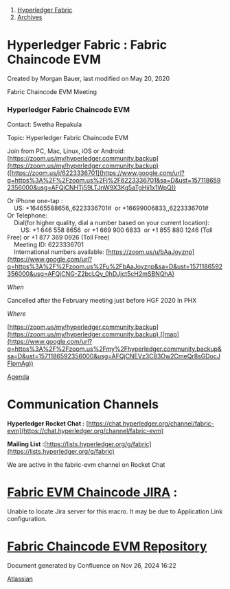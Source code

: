 1. [Hyperledger Fabric](index.html)
2. [Archives](Archives_22840389.html)

# Hyperledger Fabric : Fabric Chaincode EVM

Created by Morgan Bauer, last modified on May 20, 2020

Fabric Chaincode EVM Meeting

### Hyperledger Fabric Chaincode EVM

Contact: Swetha Repakula

Topic: Hyperledger Fabric Chaincode EVM

Join from PC, Mac, Linux, iOS or Android: [https://zoom.us/my/hyperledger.community.backup](https://zoom.us/my/hyperledger.community.backup)  
([https://zoom.us/j/6223336701](https://www.google.com/url?q=https%3A%2F%2Fzoom.us%2Fj%2F6223336701&sa=D&ust=1571186592356000&usg=AFQjCNHTj59LTJnW9X3Kg5aTgHji1x1WpQ))

Or iPhone one-tap :  
    US: +16465588656,,6223336701#  or +16699006833,,6223336701#  
Or Telephone:  
    Dial(for higher quality, dial a number based on your current location):  
        US: +1 646 558 8656  or +1 669 900 6833  or +1 855 880 1246 (Toll Free) or +1 877 369 0926 (Toll Free)  
    Meeting ID: 6223336701  
    International numbers available: [https://zoom.us/u/bAaJoyznp](https://www.google.com/url?q=https%3A%2F%2Fzoom.us%2Fu%2FbAaJoyznp&sa=D&ust=1571186592356000&usg=AFQjCNG-Z2bcLQv_0hDJjct5cH2mSBNQhA)

*When*

Cancelled after the February meeting just before HGF 2020 In PHX

*Where*

[https://zoom.us/my/hyperledger.community.backup](https://zoom.us/my/hyperledger.community.backup) ([map](https://www.google.com/url?q=https%3A%2F%2Fzoom.us%2Fmy%2Fhyperledger.community.backup&sa=D&ust=1571186592356000&usg=AFQjCNEVz3C83Ow2CmeQr8sGDocJFlpmAg))

[Agenda](Fabric-Chaincode-EVM-Meetings_22839741.html)

# **Communication Channels**

**Hyperledger Rocket Chat :** [https://chat.hyperledger.org/channel/fabric-evm](https://chat.hyperledger.org/channel/fabric-evm)

**Mailing List :**[https://lists.hyperledger.org/g/fabric](https://lists.hyperledger.org/g/fabric)

We are active in the fabric-evm channel on Rocket Chat

# [Fabric EVM Chaincode JIRA](https://jira.hyperledger.org/browse/FAB-16792?jql=project%20%3D%20FAB%20AND%20component%20%3D%20fabric-chaincode-evm) :

Unable to locate Jira server for this macro. It may be due to Application Link configuration.

# [Fabric Chaincode EVM Repository](https://github.com/hyperledger/fabric-chaincode-evm)

Document generated by Confluence on Nov 26, 2024 16:22

[Atlassian](http://www.atlassian.com/)
